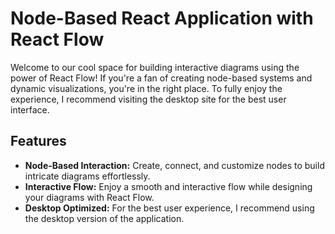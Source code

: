 # Node-Based React Application with React Flow

Welcome to our cool space for building interactive diagrams using the power of React Flow! If you're a fan of creating node-based systems and dynamic visualizations, you're in the right place. To fully enjoy the experience, I recommend visiting the desktop site for the best user interface.

## Features

- **Node-Based Interaction:** Create, connect, and customize nodes to build intricate diagrams effortlessly.
- **Interactive Flow:** Enjoy a smooth and interactive flow while designing your diagrams with React Flow.
- **Desktop Optimized:** For the best user experience, I recommend using the desktop version of the application.
